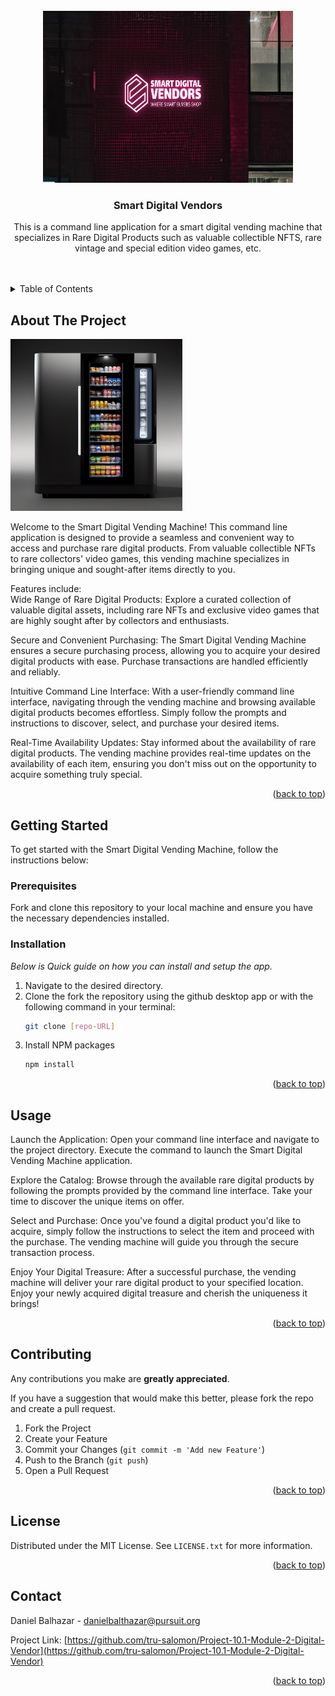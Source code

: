 
<!-- PROJECT LOGO -->
<br />
<div align="center">
<a>
  <img src="./assets/images/Smart-Digi-Vendors.png" width="400" height="275"> 
  </a>

  <h3 align="center">Smart Digital Vendors</h3>

  <p align="center">
    This is a command line application for a smart digital vending machine that specializes in Rare Digital Products such as valuable collectible NFTS, rare vintage and special edition video games, etc.
    <br />
    <br />
    <br />
</div>



<!-- TABLE OF CONTENTS -->
<details>
  <summary>Table of Contents</summary>
  <ol>
    <li>
      <a href="#about-the-project">About The Project</a>
      <ul>
        <li><a href="#built-with">Built With</a></li>
      </ul>
    </li>
    <li>
      <a href="#getting-started">Getting Started</a>
      <ul>
        <li><a href="#prerequisites">Prerequisites</a></li>
        <li><a href="#installation">Installation</a></li>
      </ul>
    </li>
    <li><a href="#usage">Usage</a></li>
    <li><a href="#roadmap">Roadmap</a></li>
    <li><a href="#contributing">Contributing</a></li>
    <li><a href="#license">License</a></li>
    <li><a href="#contact">Contact</a></li>
    <li><a href="#acknowledgments">Acknowledgments</a></li>
  </ol>
</details>



<!-- ABOUT THE PROJECT -->
## About The Project

<img src="./assets/images/Smar Mini Vending Maching Concept.jpg" width = 275 height= 275>


Welcome to the Smart Digital Vending Machine! This command line application is designed to provide a seamless and convenient way to access and purchase rare digital products. From valuable collectible NFTs to rare collectors' video games, this vending machine specializes in bringing unique and sought-after items directly to you.

Features include: <br />
Wide Range of Rare Digital Products: Explore a curated collection of valuable digital assets, including rare NFTs and exclusive video games that are highly sought after by collectors and enthusiasts.

Secure and Convenient Purchasing: The Smart Digital Vending Machine ensures a secure purchasing process, allowing you to acquire your desired digital products with ease. Purchase transactions are handled efficiently and reliably.

Intuitive Command Line Interface: With a user-friendly command line interface, navigating through the vending machine and browsing available digital products becomes effortless. Simply follow the prompts and instructions to discover, select, and purchase your desired items.

Real-Time Availability Updates: Stay informed about the availability of rare digital products. The vending machine provides real-time updates on the availability of each item, ensuring you don't miss out on the opportunity to acquire something truly special.



<p align="right">(<a href="#readme-top">back to top</a>)</p>


<!-- GETTING STARTED -->
## Getting Started

To get started with the Smart Digital Vending Machine, follow the instructions below:

### Prerequisites

Fork and clone this repository to your local machine and ensure you have the necessary dependencies installed.

### Installation

_Below is Quick guide on how you can install and setup the app._

1. Navigate to the desired directory.
2. Clone the fork the repository using the github desktop app or with the following command in your terminal:
    ```sh
    git clone [repo-URL]
    ```
3. Install NPM packages
   ```sh
   npm install
   ```
<p align="right">(<a href="#readme-top">back to top</a>)</p>


<!-- USAGE EXAMPLES -->
## Usage

Launch the Application: Open your command line interface and navigate to the project directory. Execute the command to launch the Smart Digital Vending Machine application.

Explore the Catalog: Browse through the available rare digital products by following the prompts provided by the command line interface. Take your time to discover the unique items on offer.

Select and Purchase: Once you've found a digital product you'd like to acquire, simply follow the instructions to select the item and proceed with the purchase. The vending machine will guide you through the secure transaction process.

Enjoy Your Digital Treasure: After a successful purchase, the vending machine will deliver your rare digital product to your specified location. Enjoy your newly acquired digital treasure and cherish the uniqueness it brings!

<p align="right">(<a href="#readme-top">back to top</a>)</p>



<!-- CONTRIBUTING -->
## Contributing

Any contributions you make are **greatly appreciated**.

If you have a suggestion that would make this better, please fork the repo and create a pull request. 

1. Fork the Project
2. Create your Feature 
3. Commit your Changes (`git commit -m 'Add new Feature'`)
4. Push to the Branch (`git push`)
5. Open a Pull Request

<p align="right">(<a href="#readme-top">back to top</a>)</p>



<!-- LICENSE -->
## License

Distributed under the MIT License. See `LICENSE.txt` for more information.

<p align="right">(<a href="#readme-top">back to top</a>)</p>



<!-- CONTACT -->
## Contact

Daniel Balhazar - danielbalthazar@pursuit.org

Project Link: [https://github.com/tru-salomon/Project-10.1-Module-2-Digital-Vendor](https://github.com/tru-salomon/Project-10.1-Module-2-Digital-Vendor)

<p align="right">(<a href="#readme-top">back to top</a>)</p>
